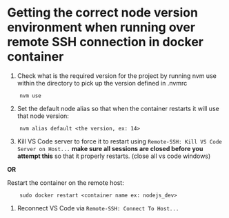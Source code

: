# Getting the correct node version environment when running over remote SSH connection in docker container

1. Check what is the required version for the project by running nvm use within the directory to pick up the version defined in .nvmrc
```
    nvm use
```

2. Set the default node alias so that when the container restarts it will use that node version:
```
    nvm alias default <the version, ex: 14>
```

3. Kill VS Code server to force it to restart using `Remote-SSH: Kill VS Code Server on Host...` **make sure all sessions are closed before you attempt this** so that it properly restarts. (close all vs code windows)

**OR**

Restart the container on the remote host:
```
    sudo docker restart <container name ex: nodejs_dev>
```

1. Reconnect VS Code via `Remote-SSH: Connect To Host...`
